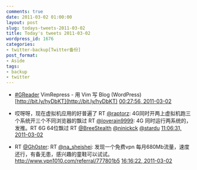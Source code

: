 ```yaml
---
comments: true
date: 2011-03-02 01:00:00
layout: post
slug: todays-tweets-2011-03-02
title: Today's tweets 2011-03-02
wordpress_id: 1676
categories:
- twitter-backup[Twitter备份]
post_format:
- Aside
tags:
- backup
- twitter
---
```





  * [#GReader](http://search.twitter.com/search?q=%23GReader) VimRepress - 用 Vim 写 Blog (WordPress) [http://bit.ly/hyDbKT](http://bit.ly/hyDbKT) [00:27:56, 2011-03-02](http://twitter.com/gfrog/statuses/42622106453815296)





  * 哎呀呀，现在虚拟机应用的好普遍了 RT [@raptorz](http://twitter.com/raptorz): 4G同时开两上虚拟机跑三个系统开三个不同浏览器的飘过 RT [@loverain9999](http://twitter.com/loverain9999): 4G 同时运行两系统的，发推。RT 6G 64位飘过 RT [@BreeStealth](http://twitter.com/BreeStealth) [@ninickck](http://twitter.com/ninickck) [@stardu](http://twitter.com/stardu) [11:06:31, 2011-03-02](http://twitter.com/gfrog/statuses/42782809210888192)





  * RT [@Gh0ster](http://twitter.com/Gh0ster): RT [@na_sheishei](http://twitter.com/na_sheishei): 发现一个免费vpn 每月680Mb流量，速度还行，有备无患，感兴趣的童鞋可以试试。http://www.vpn1010.com/referral/777801b5 [16:16:22, 2011-03-02](http://twitter.com/gfrog/statuses/42860785290063872)




